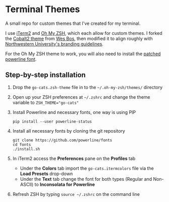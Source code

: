 # Terminal Themes
A small repo for custom themes that I've created for my terminal.

I use [iTerm2](https://iterm2.com/) and [Oh My ZSH](http://ohmyz.sh/), which each allow for custom themes. I forked the [Cobalt2 theme](https://github.com/wesbos/Cobalt2-iterm) from [Wes Bos](https://wesbos.com), then modified it to align roughly with [Northwestern University's branding guidelines](https://www.northwestern.edu/brand/).

For the Oh My ZSH theme to work, you will also need to install the [patched powerline font](https://github.com/powerline/fonts).


## Step-by-step installation

1. Drop the `go-cats.zsh-theme` file in to the `~/.oh-my-zsh/themes/` directory

2. Open up your ZSH preferences at `~/.zshrc` and change the theme variable to `ZSH_THEME="go-cats"`

3. Install Powerline and necessary fonts, one way is using PIP
    ```
    pip install --user powerline-status
    ```

4. Install all necessary fonts by cloning the git repository
    ```
    git clone https://github.com/powerline/fonts
    cd fonts
    ./install.sh
    ```

5. In iTerm2 access the **Preferences** pane on the **Profiles** tab
    - Under the **Colors** tab import the `go-cats.itermcolors` file via the **Load Presets** drop-down
    - Under the **Text** tab change the font for both types (Regular and Non-ASCII) to **Inconsolata for Powerline**

6. Refresh ZSH by typing `source ~/.zshrc` on the command line
